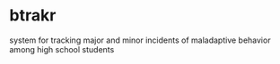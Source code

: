 # btrakr
system for tracking major and minor incidents of maladaptive behavior among high school students
